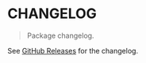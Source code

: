 # CHANGELOG

> Package changelog.

See [GitHub Releases](https://github.com/stdlib-js/array-base-count-truthy/releases) for the changelog.